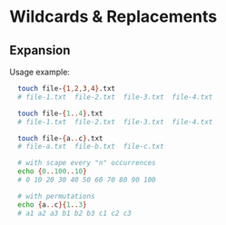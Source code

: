 # Wildcards & Replacements

## Expansion

Usage example:

```bash
  touch file-{1,2,3,4}.txt
  # file-1.txt  file-2.txt  file-3.txt  file-4.txt

  touch file-{1..4}.txt
  # file-1.txt  file-2.txt  file-3.txt  file-4.txt

  touch file-{a..c}.txt
  # file-a.txt  file-b.txt  file-c.txt

  # with scape every "n" occurrences
  echo {0..100..10}
  # 0 10 20 30 40 50 60 70 80 90 100

  # with permutations
  echo {a..c}{1..3}
  # a1 a2 a3 b1 b2 b3 c1 c2 c3
```

